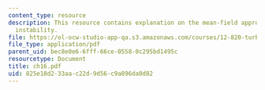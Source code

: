 ```yaml
---
content_type: resource
description: This resource contains explanation on the mean-field approximation baroclinic
  instability.
file: https://ol-ocw-studio-app-qa.s3.amazonaws.com/courses/12-820-turbulence-in-the-ocean-and-atmosphere-spring-2006/825e18d233aac22d9d56c9a896da0d82_ch16.pdf
file_type: application/pdf
parent_uid: bec8e0e6-6fff-66ce-0558-0c295bd1495c
resourcetype: Document
title: ch16.pdf
uid: 825e18d2-33aa-c22d-9d56-c9a896da0d82
---
```

